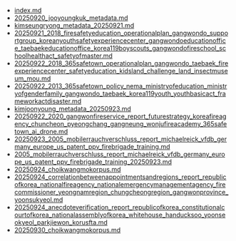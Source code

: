 * [index.md](index.md)
* [20250920_jooyoungkuk_metadata.md](20250920_jooyoungkuk_metadata.md)
* [kimseungryong_metadata_20250921.md](kimseungryong_metadata_20250921.md)
* [20250921_2018_firesafetyeducation_operationalplan_gangwondo_supportgroup_koreanyouthsafetyexperiencecenter_gangwondoeducationoffice_taebaekeducationoffice_korea119boyscouts_gangwondofireschool_schoolhealthact_safetyofmaster.md](20250921_2018_firesafetyeducation_operationalplan_gangwondo_supportgroup_koreanyouthsafetyexperiencecenter_gangwondoeducationoffice_taebaekeducationoffice_korea119boyscouts_gangwondofireschool_schoolhealthact_safetyofmaster.md)
* [20250922_2018_365safetown_operationalplan_gangwondo_taebaek_fireexperiencecenter_safetyeducation_kidsland_challenge_land_insectmuseum_mou.md](20250922_2018_365safetown_operationalplan_gangwondo_taebaek_fireexperiencecenter_safetyeducation_kidsland_challenge_land_insectmuseum_mou.md)
* [20250922_2013_365safetown_policy_nema_ministryofeducation_ministryofgenderfamily_gangwondo_taebaek_korea119youth_youthbasicact_frameworkactdisaster.md](20250922_2013_365safetown_policy_nema_ministryofeducation_ministryofgenderfamily_gangwondo_taebaek_korea119youth_youthbasicact_frameworkactdisaster.md)
* [kimjoonyoung_metadata_20250923.md](kimjoonyoung_metadata_20250923.md)
* [20250922_2020_gangwonfireservice_report_futurestrategy_koreafireagency_chuncheon_pyeongchang_gangneung_wonjufireacademy_365safetown_ai_drone.md](20250922_2020_gangwonfireservice_report_futurestrategy_koreafireagency_chuncheon_pyeongchang_gangneung_wonjufireacademy_365safetown_ai_drone.md)
* [20250923_2005_mobilerrauchverschluss_report_michaelreick_vfdb_germany_europe_us_patent_ppv_firebrigade_training.md](20250923_2005_mobilerrauchverschluss_report_michaelreick_vfdb_germany_europe_us_patent_ppv_firebrigade_training.md)
* [2005_mobilerrauchverschluss_report_michaelreick_vfdb_germany_europe_us_patent_ppv_firebrigade_training_20250923.md](2005_mobilerrauchverschluss_report_michaelreick_vfdb_germany_europe_us_patent_ppv_firebrigade_training_20250923.md)
* [20250924_choikwangmokorpus.md](20250924_choikwangmokorpus.md)
* [20250924_correlationbetweenappointmentsandregions_report_republicofkorea_nationalfireagency_nationalemergencymanagementagency_firecommissioner_yeongnamregion_chungcheongregion_gangwonprovince_yoonsukyeol.md](20250924_correlationbetweenappointmentsandregions_report_republicofkorea_nationalfireagency_nationalemergencymanagementagency_firecommissioner_yeongnamregion_chungcheongregion_gangwonprovince_yoonsukyeol.md)
* [20250924_anecdoteverification_report_republicofkorea_constitutionalcourtofkorea_nationalassemblyofkorea_whitehouse_handucksoo_yoonseokyeol_parkjiewon_korusfta.md](20250924_anecdoteverification_report_republicofkorea_constitutionalcourtofkorea_nationalassemblyofkorea_whitehouse_handucksoo_yoonseokyeol_parkjiewon_korusfta.md)
* [20250930_choikwangmokorpus.md](20250930_choikwangmokorpus.md)
